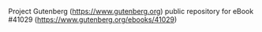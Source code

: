 Project Gutenberg (https://www.gutenberg.org) public repository for eBook #41029 (https://www.gutenberg.org/ebooks/41029)
